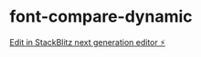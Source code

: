 # font-compare-dynamic

[Edit in StackBlitz next generation editor ⚡️](https://stackblitz.com/~/github.com/jagmitg/font-compare-dynamic)